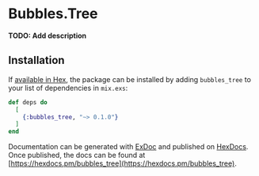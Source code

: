 # Bubbles.Tree

**TODO: Add description**

## Installation

If [available in Hex](https://hex.pm/docs/publish), the package can be installed
by adding `bubbles_tree` to your list of dependencies in `mix.exs`:

```elixir
def deps do
  [
    {:bubbles_tree, "~> 0.1.0"}
  ]
end
```

Documentation can be generated with [ExDoc](https://github.com/elixir-lang/ex_doc)
and published on [HexDocs](https://hexdocs.pm). Once published, the docs can
be found at [https://hexdocs.pm/bubbles_tree](https://hexdocs.pm/bubbles_tree).

